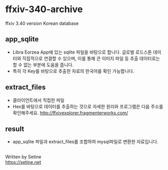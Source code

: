 # ffxiv-340-archive
ffxiv 3.40 version Korean database

## app_sqlite
  - Libra Eorzea App에 있는 sqlite 파일을 바탕으로 합니다. 글로벌 로드스톤 데이터와 직접적으로 연결할 수 있으며, 
  이를 통해 큰 이미지 파일 등 추출 데이터로는 할 수 없는 부분에 도움을 줍니다.
  - 특히 각 Key를 바탕으로 추출한 자료의 한국어를 확인 가능합니다.

## extract_files
  - 클라이언트에서 직접한 파일
  - Hex를 바탕으로 데이터를 추출하는 것으로 자세한 원리와 프로그램은 다음 주소를 확인해주세요.
  	http://ffxivexplorer.fragmenterworks.com/

## result
  - app_sqlite 파일과 extract_files를 조합하여 mysql파일로 변환한 자료입니다.

## 
Written by Setine<br>
https://setine.net<br>
